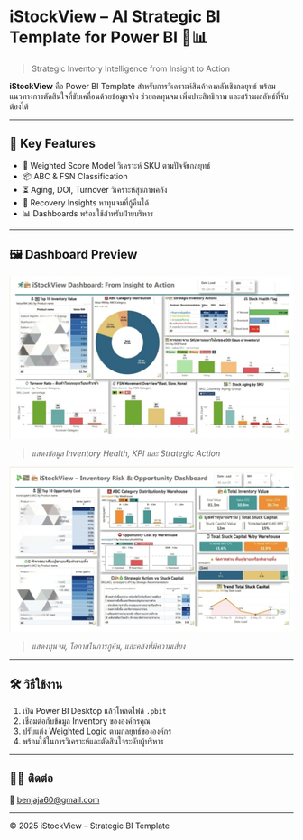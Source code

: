 # iStockView – AI Strategic BI Template for Power BI 🚀📊

> Strategic Inventory Intelligence from Insight to Action

**iStockView** คือ Power BI Template สำหรับการวิเคราะห์สินค้าคงคลังเชิงกลยุทธ์ พร้อมแนวทางการตัดสินใจที่ขับเคลื่อนด้วยข้อมูลจริง ช่วยลดทุนจม เพิ่มประสิทธิภาพ และสร้างผลลัพธ์ที่จับต้องได้

---

## 🌟 Key Features

- 🧠 Weighted Score Model วิเคราะห์ SKU ตามปัจจัยกลยุทธ์
- 📦 ABC & FSN Classification
- ⏳ Aging, DOI, Turnover วิเคราะห์สุขภาพคลัง
- 💸 Recovery Insights หาทุนจมที่กู้คืนได้
- 📊 Dashboards พร้อมใช้สำหรับฝ่ายบริหาร

---

## 🖼️ Dashboard Preview

![Insight to Action Dashboard](./1000049774.jpg)
> *แสดงข้อมูล Inventory Health, KPI และ Strategic Action*

![Risk & Opportunity Dashboard](./1000049775.jpg)
> *แสดงทุนจม, โอกาสในการกู้คืน, และคลังที่มีความเสี่ยง*

---

## 🛠️ วิธีใช้งาน

1. เปิด Power BI Desktop แล้วโหลดไฟล์ `.pbit`
2. เชื่อมต่อกับข้อมูล Inventory ขององค์กรคุณ
3. ปรับแต่ง Weighted Logic ตามกลยุทธ์ขององค์กร
4. พร้อมใช้ในการวิเคราะห์และตัดสินใจระดับผู้บริหาร

---

## 👨‍💼 ติดต่อ

📧 benjaja60@gmail.com

---

© 2025 iStockView – Strategic BI Template
